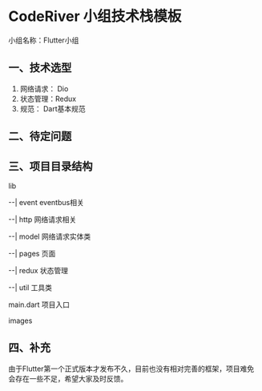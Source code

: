# CodeRiver 小组技术栈模板

小组名称：Flutter小组

## 一、技术选型

1. 网络请求： Dio
2. 状态管理：Redux
3. 规范： Dart基本规范



## 二、待定问题



## 三、项目目录结构

lib

--| event    eventbus相关

--| http      网络请求相关

--| model   网络请求实体类

--| pages   页面

--| redux   状态管理

--| util         工具类

main.dart 项目入口



images







## 四、补充

由于Flutter第一个正式版本才发布不久，目前也没有相对完善的框架，项目难免会存在一些不足，希望大家及时反馈。